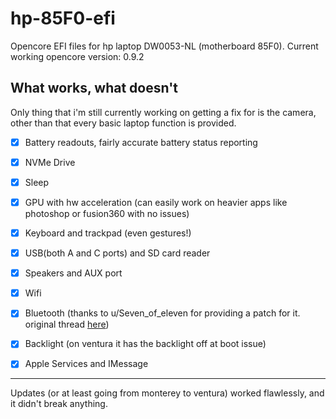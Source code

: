 # hp-85F0-efi
Opencore EFI files for hp laptop DW0053-NL (motherboard 85F0). Current working opencore version: 0.9.2

## What works, what doesn't

Only thing that i'm still currently working on getting a fix for is the camera, other than that every basic laptop function is provided. 
- [X] Battery readouts, fairly accurate battery status reporting
- [X] NVMe Drive
- [X] Sleep
- [X] GPU with hw acceleration (can easily work on heavier apps like photoshop or fusion360 with no issues)
- [X] Keyboard and trackpad (even gestures!)
- [X] USB(both A and C ports) and SD card reader
- [X] Speakers and AUX port 
- [X] Wifi
- [X] Bluetooth (thanks to u/Seven_of_eleven for providing a patch for it. original thread [here](https://www.reddit.com/r/hackintosh/comments/13pvdhj/comment/jlbj2d9/?utm_source=share&utm_medium=web2x&context=3))
- [X] Backlight (on ventura it has the backlight off at boot issue)
- [X] Apple Services and IMessage


----
Updates (or at least going from monterey to ventura) worked flawlessly, and it didn't break anything.
